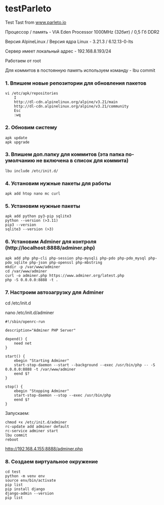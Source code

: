 # testParleto
Test Tast from www.parleto.io

Процессор / память - VIA Eden Processor 1000MHz (32бит) / 0,5 Гб DDR2

Версия AlpineLinux / Версия ядра Linux - 3.21.3 / 6.12.13-0-lts

Сервер имеет локальный адрес - 192.168.8.193/24

Работаем от root

Для коммитов в постоянную память используем команду - lbu commit


### 1. Впишем новые репозитории для обновления пакетов
```
vi /etc/apk/repositories
	I
	http://dl-cdn.alpinelinux.org/alpine/v3.21/main
	http://dl-cdn.alpinelinux.org/alpine/v3.21/community
	Esc
	:wq
 ```

### 2. Обновим систему
```
apk update
apk upgrade
```

### 3. Впишем доп.папку для коммитов (эта папка по-умолчанию не включена в список для коммита)
```
lbu include /etc/init.d/
```

### 4. Установим нужные пакеты для работы
```
apk add htop nano mc curl
```

### 5. Установим нужные пакеты
```
apk add python py3-pip sqlite3
python --version (>3.11)
pip3 --version
sqlite3 --version (>3)
```

### 6. Установим Adminer для контроля (http://localhost:8888/adminer.php)
```
apk add php php-cli php-session php-mysqli php-pdo php-pdo_mysql php-pdo_sqlite php-json php-openssl php-mbstring
mkdir -p /var/www/adminer
cd /var/www/adminer
curl -o adminer.php https://www.adminer.org/latest.php
php -S 0.0.0.0:8888 -t .
```

### 7. Настроим автозагрузку для Adminer

cd /etc/init.d

nano /etc/init.d/adminer

```
#!/sbin/openrc-run

description="Adminer PHP Server"

depend() {
    need net
}

start() {
    ebegin "Starting Adminer"
    start-stop-daemon --start --background --exec /usr/bin/php -- -S 0.0.0.0:8888 -t /var/www/adminer
    eend $?
}

stop() {
    ebegin "Stopping Adminer"
    start-stop-daemon --stop --exec /usr/bin/php
    eend $?
}
```
Запускаем:
```
chmod +x /etc/init.d/adminer
rc-update add adminer default
rc-service adminer start
lbu commit
reboot
```

http://192.168.4.155:8888/adminer.php

### 8. Создаем виртуальное окружение
```
cd test
python -m venv env
source env/bin/activate
pip list
pip install django
django-admin --version
pip list
```

